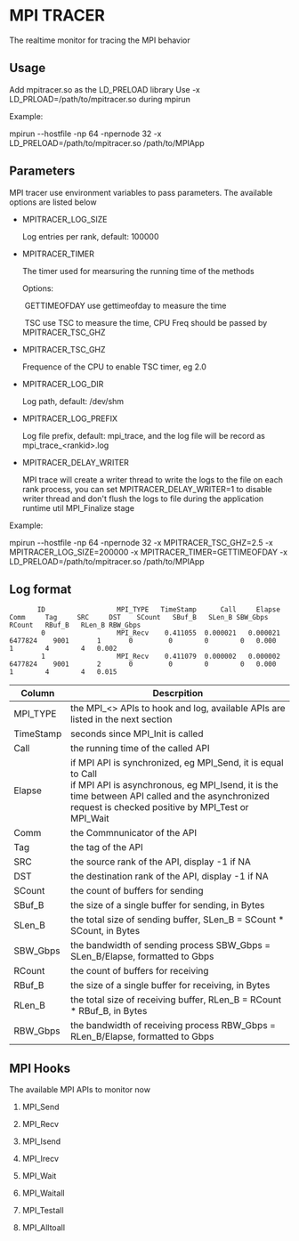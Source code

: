 # MPI TRACER
The realtime monitor for tracing the MPI behavior 


## Usage
Add mpitracer.so as the LD_PRELOAD library 
Use -x LD_PRLOAD=/path/to/mpitracer.so during mpirun

Example:

mpirun  --hostfile <hostfile> -np 64 -npernode 32  -x LD_PRELOAD=/path/to/mpitracer.so /path/to/MPIApp



## Parameters 

MPI tracer use environment variables to pass parameters. The available options are listed below

* MPITRACER_LOG_SIZE

   Log entries per rank, default: 100000

* MPITRACER_TIMER

   The timer used for mearsuring the running time of the methods

   Options:

  ​     GETTIMEOFDAY    use gettimeofday to measure the time 

  ​     TSC                          use TSC to measure the time, CPU Freq should be passed by MPITRACER_TSC_GHZ

* MPITRACER_TSC_GHZ

  Frequence of the CPU to enable TSC timer, eg 2.0 

* MPITRACER_LOG_DIR

  Log path, default: /dev/shm  

* MPITRACER_LOG_PREFIX

  Log file prefix, default: mpi_trace, and the log file will be record as mpi_trace_\<rankid\>.log

* MPITRACER_DELAY_WRITER

  MPI trace will create a writer thread to write the logs to the file on each rank process, you can set MPITRACER_DELAY_WRITER=1 to disable writer thread and don't  flush the logs to file during the application runtime util MPI_Finalize stage

Example:

mpirun  --hostfile <hostfile> -np 64 -npernode 32 -x MPITRACER_TSC_GHZ=2.5 -x MPITRACER_LOG_SIZE=200000 -x MPITRACER_TIMER=GETTIMEOFDAY  -x LD_PRELOAD=/path/to/mpitracer.so /path/to/MPIApp






## Log format
```
       ID                  MPI_TYPE   TimeStamp      Call     Elapse     Comm     Tag     SRC     DST    SCount   SBuf_B   SLen_B SBW_Gbps    RCount   RBuf_B   RLen_B RBW_Gbps
        0                  MPI_Recv    0.411055  0.000021   0.000021  6477824    9001       1       0         0        0        0   0.000         1        4        4   0.002
        1                  MPI_Recv    0.411079  0.000002   0.000002  6477824    9001       2       0         0        0        0   0.000         1        4        4   0.015
```


| Column    | Descrpition                                                  |
| --------- | ------------------------------------------------------------ |
| MPI_TYPE  | the MPI_<> APIs to hook and log, available APIs are listed in the next section |
| TimeStamp | seconds since MPI_Init is called                             |
| Call      | the running time of the called API                           |
| Elapse    | if MPI API is synchronized, eg MPI_Send, it is equal to Call<br />if MPI API is asynchronous, eg MPI_Isend, it is the time between API called and the asynchronized request is checked positive by MPI_Test or MPI_Wait |
| Comm      | the Commnunicator of the API                                 |
| Tag       | the tag of the API                                           |
| SRC       | the source rank of the API, display -1 if NA                 |
| DST       | the destination rank of the API, display -1 if NA            |
| SCount    | the count of buffers for sending                             |
| SBuf_B    | the size of a single buffer for sending, in Bytes            |
| SLen_B    | the total size of sending buffer, SLen_B = SCount * SCount, in Bytes |
| SBW_Gbps  | the bandwidth of sending process SBW_Gbps = SLen_B/Elapse, formatted to Gbps |
| RCount    | the count of buffers for receiving                           |
| RBuf_B    | the size of a single buffer for receiving, in Bytes          |
| RLen_B    | the total size of receiving buffer, RLen_B = RCount * RBuf_B, in Bytes |
| RBW_Gbps  | the bandwidth of receiving process RBW_Gbps = RLen_B/Elapse, formatted to Gbps |



## MPI Hooks

The available MPI APIs to monitor now

1. MPI_Send

2. MPI_Recv

3. MPI_Isend

4. MPI_Irecv

5. MPI_Wait

6. MPI_Waitall

7. MPI_Testall

8. MPI_Alltoall







